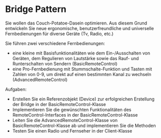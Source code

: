 # Bridge Pattern
Sie wollen das Couch-Potatoe-Dasein optimieren.
Aus diesem Grund entwickeln Sie neue ergonomische, benutzerfreundliche und
universelle Fernbedienungen für diverse Geräte (Tv, Radio, etc.)

Sie führen zwei verschiedene Fernbedienungen:
* eine kleine mit Basisfunktionalitäten wie dem Ein-/Ausschalten von Geräten, dem Regulieren von Lautstärke sowie das Rauf-
und Runterschalten von Sendern (BasicRemoteControl)
* eine Pro-Fernbedienung mit Stummschalte-Funktion und Tasten mit Zahlen
  von 0-9, um direkt auf einen bestimmten Kanal zu wechseln (AdvancedRemoteControl)

Aufgaben:
* Erstellen Sie ein Referenzobjekt (Device) zur erfolgreichen Erstellung der Bridge
  in der BasicRemoteControl-Klasse
* Implementieren Sie die gewünschten Funktionalitäten des RemoteControl-Interfaces
  in der BasicRemoteControl-Klasse
* Leiten Sie die AdvancedRemoteControl-Klasse von BasicRemoteControl-Klasse ab und
  implementieren Sie die Methoden
* Testen Sie einen Radio und Fernseher in der Client-Klasse
